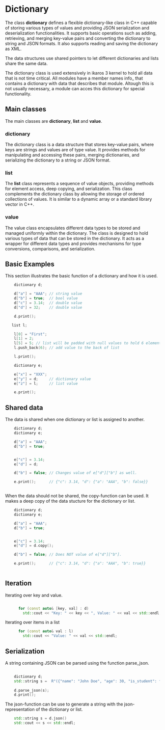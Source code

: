 Dictionary
==============

The class **dictionary** defines a flexible dictionary-like class in C++ capable of storing various types of values and providing JSON serialization and deserialization functionalities. It supports basic operations such as adding, retrieving, and merging key-value pairs and converting the dictionary to string and JSON formats. It also supports reading and saving the dictionary as XML.

The data structures use shared pointers to let different dictionaries and lists share the same data.

The dictionary class is used extensively in ikaros 3 kernel to hold all data that is not time critical. All modules have a member names info_ that contains a dictionary with data that describes that module. Altough this is not usually necessary, a module can acces this dictionary for special functionality.

## Main classes

The main classes are **dictionary**, **list** and **value**.

### dictionary

The dictionary class is a data structure that stores key-value pairs, where keys are strings and values are of type value. It provides methods for manipulating and accessing these pairs, merging dictionaries, and serializing the dictionary to a string or JSON format.

### list

The **list** class represents a sequence of value objects, providing methods for element access, deep copying, and serialization. This class complements the dictionary class by allowing the storage of ordered collections of values. It is similar to a dynamic array or a standard library vector in C++.

### value

The value class encapsulates different data types to be stored and managed uniformly within the dictionary. The class is designed to hold various types of data that can be stored in the dictionary. It acts as a wrapper for different data types and provides mechanisms for type conversions, comparisons, and serialization.

## Basic Examples

This section illustrates the basic function of a dictionary and how it is used.

```C++
    dictionary d;

    d["a"] = "AAA"; // string value
    d["b"] = true;  // bool value
    d["c"] = 3.14;  // double value
    d["d"] = 32;    // double value

    d.print();

   list l;

    l[0] = "First";
    l[1] = 2;
    l[5] = 5; // list will be padded with null values to hold 6 elements
    l.push_back(6); // add value to the back of list

    l.print();

    dictionary e;

    e["x"] = "XXX";
    e["y"] = d;     // dictionary value
    e["z"] = l;     // list value

    e.print();
```

## Shared data

The data is shared when one dictionary or list is assigned to another.

```C++
    dictionary d;
    dictionary e;

    d["a"] = "AAA";
    d["b"] = true;


    e["c"] = 3.14;
    e["d"] = d;

    d["b"] = false; // Changes value of e["d"]["b"] as well.

    e.print();      // {"c": 3.14, "d": {"a": "AAA", "b": false}}
 
```

When the data should not be shared, the copy-function can be used. It makes a deep copy of the data stucture for the dictionary or list.


```C++
    dictionary d;
    dictionary e;

    d["a"] = "AAA";
    d["b"] = true;


    e["c"] = 3.14;
    e["d"] = d.copy();

    d["b"] = false; // Does NOT value of e["d"]["b"].

    e.print();      // {"c": 3.14, "d": {"a": "AAA", "b": true}}
 
```

## Iteration

Iterating over key and value.

```C++

      for (const auto& [key, val] : d)
        std::cout << "Key: " << key << ", Value: " << val << std::endl;
```

Iterating over items in a list

```C++
      for (const auto& val : l)
        std::cout << "Value: " << val << std::endl;
```

## Serialization

A string containing JSON can be parsed using the function parse_json.


```C++
     
    dictionary d;
    std::string s =  R"({"name": "John Doe", "age": 30, "is_student": false, "scores": [85.5, 90.2, 78], "address": {"city": "New York", "zip": "10001"}})";
  
    d.parse_json(s);
    d.print();

```

The json-function can be use to generate a string with the json-representation of the dictionary or list.

```C++
    std::string s = d.json()
    std::cout << s << std::endl;
```
